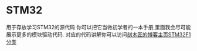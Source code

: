 # STM32
 用于存放学习STM32的源代码
 你可以把它当做初学者的一本手册,里面我会尽可能展示更多的模块驱动代码.
 对应的代码讲解你可以访问[刻木匠的博客主页STM32F1分类](https://www.kemujiang.cn/tags/stm32f1)
